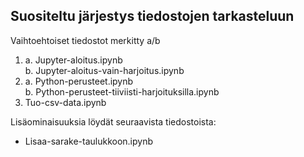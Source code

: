 ## Suositeltu järjestys tiedostojen tarkasteluun
Vaihtoehtoiset tiedostot merkitty a/b

1. a. Jupyter-aloitus.ipynb <br>
   b. Jupyter-aloitus-vain-harjoitus.ipynb
2. a. Python-perusteet.ipynb <br>
   b. Python-perusteet-tiiviisti-harjoituksilla.ipynb
3. Tuo-csv-data.ipynb

Lisäominaisuuksia löydät seuraavista tiedostoista:
-  Lisaa-sarake-taulukkoon.ipynb
